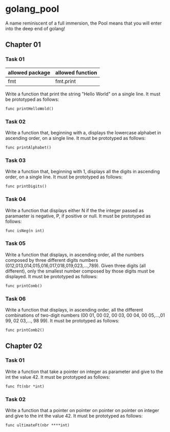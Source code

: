 # golang_pool
A name reminiscent of a full immersion, the Pool means that you will enter into the deep end of golang! 


## Chapter 01

### Task 01

| allowed package  | allowed function |
| ---------------- |------------------|
| fmt              | fmt.print        |

Write a function that print the string "Hello World" on a single line. It must be prototyped as follows:

`func printHelloWold()`

### Task 02

Write a function that, beginning with a, displays the lowercase alphabet in ascending order, on a single line. It must be prototyped as follows:

`func printAlphabet()`

### Task 03

Write a function that, beginning with 1, displays all the digits in ascending order, on a single line. It must be prototyped as follows:

`func printDigits()`

### Task 04

Write a function that displays either N if the the integer passed as paramaeter is negative, P, if positive or null. It must be prototyped as follows:

`func isNeg(n int)`

### Task 05 

Write a function that displays, in ascending order, all the numbers composed by three different digits numbers (012,013,014,015,016,017,018,019,023,...,789). Given three digits (all different), only the smallest number composed by those digits must be displayed. It must be prototyped as follows:

`func printComb()`

### Task 06

Write a function that displays, in ascending order, all the different combinations of two-digit numbers (00 01, 00 02, 00 03, 00 04, 00 05,...,01 99, 02 03,..., 98 99). It must be prototyped as follows:

`func printComb2()`


## Chapter 02

### Task 01

Write a function that take a pointer on integer as parameter and give to the int the value 42. It must be prototyped as follows:

`func ft(nbr *int)`

### Task 02

Write a function that a pointer on pointer on pointer on pointer on integer and give to the int the value 42. It must be prototyped as follows:

`func ultimateFt(nbr ****int)`

